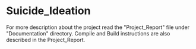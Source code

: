 # Suicide_Ideation
 

For more description about the project read the "Project_Report" file under "Documentation" directory.
Compile and Build instructions are also described in the Project_Report.